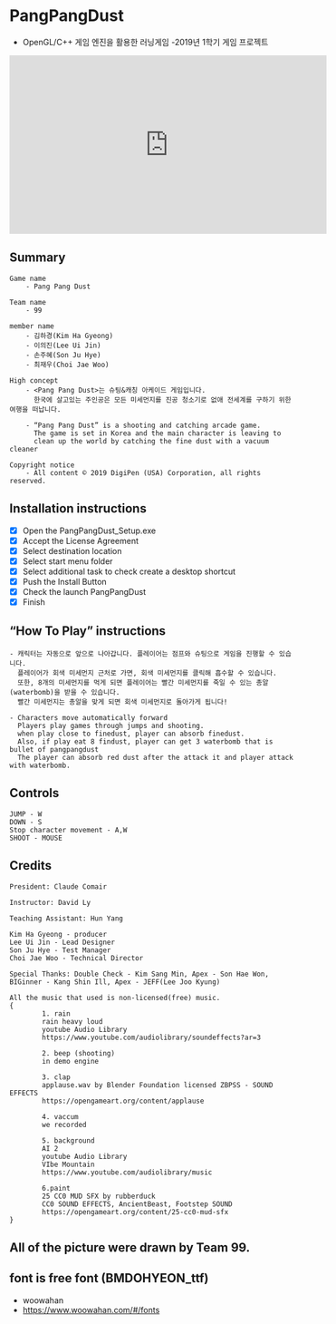 # PangPangDust
- OpenGL/C++ 게임 엔진을 활용한 러닝게임 -2019년 1학기 게임 프로젝트
<p align="center">
<iframe width="560" height="315" src="https://www.youtube.com/embed/GSDZMLjOvm8" title="YouTube video player" frameborder="0" allow="accelerometer; autoplay; clipboard-write; encrypted-media; gyroscope; picture-in-picture" allowfullscreen></iframe>
<p/>

## Summary

	Game name
		- Pang Pang Dust

	Team name
		- 99

	member name
		- 김하경(Kim Ha Gyeong)
		- 이의진(Lee Ui Jin)
		- 손주혜(Son Ju Hye)
		- 최재우(Choi Jae Woo)

	High concept
		- <Pang Pang Dust>는 슈팅&캐칭 아케이드 게임입니다.
		  한국에 살고있는 주인공은 모든 미세먼지를 진공 청소기로 없애 전세계를 구하기 위한 여행을 떠납니다.
		  
		- “Pang Pang Dust” is a shooting and catching arcade game. 
	  	  The game is set in Korea and the main character is leaving to
	 	  clean up the world by catching the fine dust with a vacuum cleaner

	Copyright notice
		- All content © 2019 DigiPen (USA) Corporation, all rights reserved.


## Installation instructions
- [x] Open the PangPangDust_Setup.exe
- [x] Accept the License Agreement 
- [x] Select destination location 
- [x] Select start menu folder 
- [x] Select additional task to check create a desktop shortcut 
- [x] Push the Install Button
- [x] Check the launch PangPangDust 
- [x] Finish

## “How To Play” instructions
	- 캐릭터는 자동으로 앞으로 나아갑니다. 플레이어는 점프와 슈팅으로 게임을 진행할 수 있습니다.
	  플레이어가 회색 미세먼지 근처로 가면, 회색 미세먼지를 클릭해 흡수할 수 있습니다.
	  또한, 8개의 미세먼지를 먹게 되면 플레이어는 빨간 미세먼지를 죽일 수 있는 총알(waterbomb)을 받을 수 있습니다.
	  빨간 미세먼지는 총알을 맞게 되면 회색 미세먼지로 돌아가게 됩니다!
	  
	- Characters move automatically forward
	  Players play games through jumps and shooting.
	  when play close to finedust, player can absorb finedust. 
	  Also, if play eat 8 findust, player can get 3 waterbomb that is bullet of pangpangdust
	  The player can absorb red dust after the attack it and player attack with waterbomb.


## Controls

	JUMP - W
	DOWN - S
	Stop character movement - A,W
	SHOOT - MOUSE


## Credits

	President: Claude Comair

	Instructor: David Ly

	Teaching Assistant: Hun Yang

	Kim Ha Gyeong - producer
	Lee Ui Jin - Lead Designer
	Son Ju Hye - Test Manager
	Choi Jae Woo - Technical Director

	Special Thanks: Double Check - Kim Sang Min, Apex - Son Hae Won, BIGinner - Kang Shin Ill, Apex - JEFF(Lee Joo Kyung)

	All the music that used is non-licensed(free) music.
	{
			1. rain
			rain heavy loud 
			youtube Audio Library 
			https://www.youtube.com/audiolibrary/soundeffects?ar=3

			2. beep (shooting)
			in demo engine

			3. clap
			applause.wav by Blender Foundation licensed ZBPSS - SOUND EFFECTS
			https://opengameart.org/content/applause

			4. vaccum
			we recorded

			5. background
			AI 2 
			youtube Audio Library 
			VIbe Mountain
			https://www.youtube.com/audiolibrary/music

			6.paint
			25 CC0 MUD SFX by rubberduck 
			CC0 SOUND EFFECTS, AncientBeast, Footstep SOUND
			https://opengameart.org/content/25-cc0-mud-sfx
	}


## All of the picture were drawn by Team 99.
## font is free font (BMDOHYEON_ttf) 
- woowahan
- https://www.woowahan.com/#/fonts
